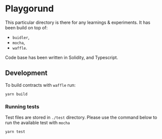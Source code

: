 # Playgorund

This particular directory is there for any learnings & experiments. It has been build on top of:
- `buidler`,
- `mocha`,
- `waffle`.

Code base has been written in Solidity, and Typescript.

## Development

To build contracts with `waffle` run:
```
yarn build
```

### Running tests

Test files are stored in `./test` directory. Please use the command below to run the available test with `mocha`

```
yarn test
```